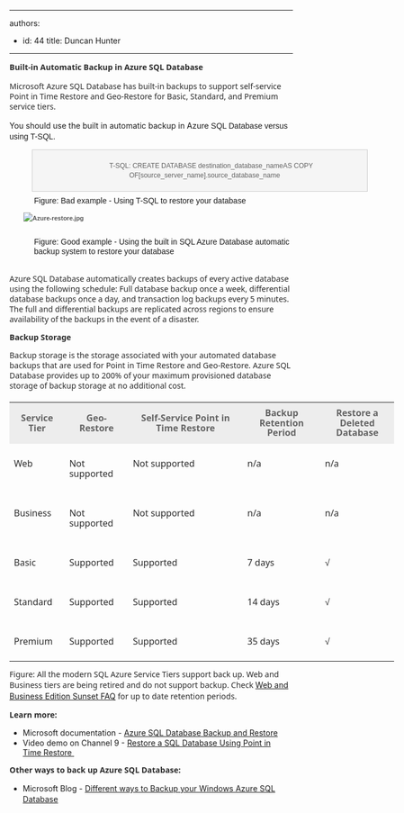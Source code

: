 

---
authors:
  - id: 44
    title: Duncan Hunter
---




<span class='intro'> <p><span style="color&#58;#2a2a2a;font-family&#58;'segoe ui', helvetica, garuda, arial, sans-serif;line-height&#58;18px;"><strong style="line-height&#58;1.6;"><strong style="line-height&#58;20.7999992370605px;">​Built-in Automatic Backup in Azure SQL Database</strong></strong>​<br></span></p><p><span style="color&#58;#2a2a2a;font-family&#58;'segoe ui', helvetica, garuda, arial, sans-serif;line-height&#58;18px;">Microsoft Azure SQL Database has built-in backups to support self-service Point in Time Restore and Geo-Restore for Basic, Standard, and Premium service tiers.</span></p> </span>

<p>​<span style="line-height&#58;1.6;">You should use the built in automatic backup in Azure</span><span style="font-family&#58;arial, helvetica, sans-serif;line-height&#58;17px;">&#160;SQL Database versus using&#160;T-SQL.</span></p><blockquote style="margin&#58;0px 0px 0px 40px;border&#58;none;padding&#58;0px;"><dt style="border&#58;1px solid #cccccc;width&#58;595px;font-family&#58;arial, helvetica, sans-serif;line-height&#58;17px;background&#58;#f5f5f5;"><p class="ssw15-rteElement-P" style="text-align&#58;center;padding-top&#58;5px;border-bottom-width&#58;5px;padding-bottom&#58;5px;width&#58;612px;">​ &#160;​​​ &#160; &#160;<span style="font-size&#58;12px;">T-​​​SQL&#58; CREATE DATABASE destination_database_nameAS COPY OF[source_server_name].source_database_name​​​​</span></p></dt></blockquote><dl class="bad" style="margin&#58;0px;padding-top&#58;10px;padding-bottom&#58;10px;padding-left&#58;20px;font-family&#58;arial, helvetica, sans-serif;line-height&#58;17px;"><dd style="margin-top&#58;-2px;margin-left&#58;0px;padding-bottom&#58;7px;padding-left&#58;1.7em;">Figure&#58; Bad example -&#160;Using T-SQL to restore your database​</dd>
   <span style="color&#58;#555555;font-size&#58;11px;font-weight&#58;bold;line-height&#58;21px;background-color&#58;transparent;"><img src="/PublishingImages/Azure-restore.jpg" alt="Azure-restore.jpg" style="margin&#58;5px;" />​</span></dl><dl class="good" style="margin&#58;0px;padding-top&#58;10px;padding-bottom&#58;10px;padding-left&#58;20px;font-family&#58;arial, helvetica, sans-serif;line-height&#58;17px;"><dd style="margin-top&#58;-2px;margin-left&#58;0px;padding-bottom&#58;7px;padding-left&#58;1.7em;">Figure&#58; Good example - Using the built in SQL Azure Database automatic backup system to restore your database</dd></dl><p></p><p>
   <a class="LW_CollapsibleArea_TitleAhref" role="button" title="Collapse" style="color&#58;#000000;font-family&#58;'segoe ui semibold', 'segoe ui', 'lucida grande', verdana, arial, helvetica, sans-serif;font-size&#58;18px;line-height&#58;normal;outline&#58;none;"><span class="LW_CollapsibleArea_Title" style="font-size&#58;1.25em;line-height&#58;1.4em;display&#58;inline !important;"></span></a><span style="color&#58;#2a2a2a;line-height&#58;18px;font-family&#58;'segoe ui', helvetica, garuda, arial, sans-serif;">Azure SQL Database automatically creates backups of every active database using the following schedule&#58; Full database backup once a week, differential database backups once a day, and transaction log backups every 5 minutes. The full and differential backups are replicated across regions to ensure availability of the backups in the event of a disaster.</span></p><p>
   <span style="color&#58;#2a2a2a;line-height&#58;18px;font-family&#58;'segoe ui', helvetica, garuda, arial, sans-serif;"></span><strong style="color&#58;#2a2a2a;line-height&#58;18px;font-family&#58;'segoe ui', helvetica, garuda, arial, sans-serif;">Backup Storage</strong></p><p>
   <span style="color&#58;#2a2a2a;line-height&#58;18px;font-family&#58;'segoe ui', helvetica, garuda, arial, sans-serif;">Backup storage is the storage associated with your automated database backups that are used for Point in Time Restore and Geo-Restore. Azure SQL Database provides up to 200% of your maximum provisioned database storage of backup storage at no additional cost.​</span></p><p>
   <span style="color&#58;#2a2a2a;line-height&#58;18px;font-family&#58;'segoe ui', helvetica, garuda, arial, sans-serif;"></span></p><table style="margin-bottom&#58;14px;margin-top&#58;20px;width&#58;684px;color&#58;#000000;font-family&#58;'segoe ui', helvetica, garuda, arial, sans-serif;line-height&#58;17.5499992370605px;"><tbody><tr><th style="padding&#58;10px 8px;color&#58;#636363;background-color&#58;#ededed;">Service Tier</th><th style="padding&#58;10px 8px;color&#58;#636363;background-color&#58;#ededed;">Geo-Restore</th><th style="padding&#58;10px 8px;color&#58;#636363;background-color&#58;#ededed;">Self-Service Point in Time Restore</th><th style="padding&#58;10px 8px;color&#58;#636363;width&#58;122px;background-color&#58;#ededed;">Backup Retention Period</th><th style="padding&#58;10px 8px;color&#58;#636363;width&#58;115px;background-color&#58;#ededed;">Restore a Deleted Database</th></tr><tr><td style="padding&#58;10px 8px;color&#58;#2a2a2a;vertical-align&#58;top;"><p style="line-height&#58;18px;">Web</p></td><td style="padding&#58;10px 8px;color&#58;#2a2a2a;vertical-align&#58;top;"><p style="line-height&#58;18px;">Not supported</p></td><td style="padding&#58;10px 8px;color&#58;#2a2a2a;vertical-align&#58;top;"><p style="line-height&#58;18px;">Not supported</p></td><td style="padding&#58;10px 8px;color&#58;#2a2a2a;vertical-align&#58;top;"><p style="line-height&#58;18px;">n/a</p></td><td style="padding&#58;10px 8px;color&#58;#2a2a2a;vertical-align&#58;top;"><p style="line-height&#58;18px;">n/a</p></td></tr><tr><td style="padding&#58;10px 8px;color&#58;#2a2a2a;vertical-align&#58;top;"><p style="line-height&#58;18px;">Business</p></td><td style="padding&#58;10px 8px;color&#58;#2a2a2a;vertical-align&#58;top;"><p style="line-height&#58;18px;">Not supported</p></td><td style="padding&#58;10px 8px;color&#58;#2a2a2a;vertical-align&#58;top;"><p style="line-height&#58;18px;">Not supported</p></td><td style="padding&#58;10px 8px;color&#58;#2a2a2a;vertical-align&#58;top;"><p style="line-height&#58;18px;">n/a</p></td><td style="padding&#58;10px 8px;color&#58;#2a2a2a;vertical-align&#58;top;"><p style="line-height&#58;18px;">n/a</p></td></tr><tr><td style="padding&#58;10px 8px;color&#58;#2a2a2a;vertical-align&#58;top;"><p style="line-height&#58;18px;">Basic</p></td><td style="padding&#58;10px 8px;color&#58;#2a2a2a;vertical-align&#58;top;"><p style="line-height&#58;18px;">Supported</p></td><td style="padding&#58;10px 8px;color&#58;#2a2a2a;vertical-align&#58;top;"><p style="line-height&#58;18px;">Supported</p></td><td style="padding&#58;10px 8px;color&#58;#2a2a2a;vertical-align&#58;top;"><p style="line-height&#58;18px;">7 days</p></td><td style="padding&#58;10px 8px;color&#58;#2a2a2a;vertical-align&#58;top;"><p style="line-height&#58;18px;">√</p></td></tr><tr><td style="padding&#58;10px 8px;color&#58;#2a2a2a;vertical-align&#58;top;"><p style="line-height&#58;18px;">Standard</p></td><td style="padding&#58;10px 8px;color&#58;#2a2a2a;vertical-align&#58;top;"><p style="line-height&#58;18px;">Supported</p></td><td style="padding&#58;10px 8px;color&#58;#2a2a2a;vertical-align&#58;top;"><p style="line-height&#58;18px;">Supported</p></td><td style="padding&#58;10px 8px;color&#58;#2a2a2a;vertical-align&#58;top;"><p style="line-height&#58;18px;">14 days</p></td><td style="padding&#58;10px 8px;color&#58;#2a2a2a;vertical-align&#58;top;"><p style="line-height&#58;18px;">√</p></td></tr><tr><td style="padding&#58;10px 8px;color&#58;#2a2a2a;vertical-align&#58;top;"><p style="line-height&#58;18px;">Premium</p></td><td style="padding&#58;10px 8px;color&#58;#2a2a2a;vertical-align&#58;top;"><p style="line-height&#58;18px;">Supported</p></td><td style="padding&#58;10px 8px;color&#58;#2a2a2a;vertical-align&#58;top;"><p style="line-height&#58;18px;">Supported</p></td><td style="padding&#58;10px 8px;color&#58;#2a2a2a;vertical-align&#58;top;"><p style="line-height&#58;18px;">35 days</p></td><td style="padding&#58;10px 8px;color&#58;#2a2a2a;vertical-align&#58;top;"><p style="line-height&#58;18px;">√</p></td></tr></tbody></table><p>
   <span style="color&#58;#2a2a2a;line-height&#58;18px;font-family&#58;'segoe ui', helvetica, garuda, arial, sans-serif;">Figure&#58; All the modern SQL Azure Service Tiers support back up. Web and Business tiers are being retired and do not support backup. Check&#160;</span><a href="https&#58;//msdn.microsoft.com/en-us/library/azure/dn741330.aspx" style="line-height&#58;20px;">Web and Business Edition Sunset FAQ​</a><span style="color&#58;#2a2a2a;font-family&#58;'segoe ui', helvetica, garuda, arial, sans-serif;line-height&#58;18px;">&#160;for up to date retention periods.</span></p><p>
   <span style="color&#58;#2a2a2a;line-height&#58;18px;font-family&#58;'segoe ui', helvetica, garuda, arial, sans-serif;"><strong>Learn more&#58;</strong><br></span></p><ul><li>
      <span style="line-height&#58;18px;">​Microsoft documentation -&#160;</span><a href="https&#58;//msdn.microsoft.com/en-us/library/azure/jj650016.aspx">Azure SQL Database Backup and Restore​​</a><br></li><li>Video demo on Channel 9 -&#160;<a href="http&#58;//channel9.msdn.com/Blogs/Windows-Azure/Restore-a-SQL-Database-Using-Point-in-Time-Restore">Restore a SQL Database Using Point in Time&#160;Restore​&#160;</a></li></ul><p></p><p>
   <span style="color&#58;#2a2a2a;line-height&#58;18px;font-family&#58;'segoe ui', helvetica, garuda, arial, sans-serif;"><strong>Other ways to back up Azure SQL Database&#58;<br></strong></span></p><ul><li>
      <span style="line-height&#58;20px;">​Microsoft Blog -&#160;</span><span style="line-height&#58;20px;"><a href="http&#58;//blogs.msdn.com/b/mast/archive/2013/03/04/different-ways-to-backup-your-windows-azure-sql-database.aspx">Different ways to Backup your Windows Azure SQL Database​</a></span><br></li></ul><p>
   <span style="color&#58;#2a2a2a;line-height&#58;18px;font-family&#58;'segoe ui', helvetica, garuda, arial, sans-serif;"><strong><br></strong></span></p>


